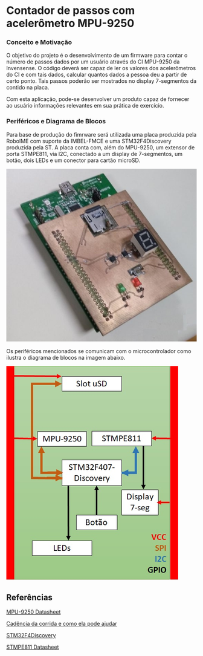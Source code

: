 # Contador de passos com acelerômetro MPU-9250

### Conceito e Motivação
O objetivo do projeto é o desenvolvimento de um firmware para contar o número de passos dados por um usuário através do CI MPU-9250 da Invensense. O código deverá ser capaz de ler os valores dos acelerômetros do CI e com tais dados, calcular quantos dados a pessoa deu a partir de certo ponto. Tais passos poderão ser mostrados no display 7-segmentos da contido na placa.

Com esta aplicação, pode-se desenvolver um produto capaz de fornecer ao usuário informações relevantes em sua prática de exercício.



### Periféricos e Diagrama de Blocos

Para base de produção do fimrware será utilizada uma placa produzida pela RoboIME com suporte da IMBEL-FMCE e uma STM32F4Discovery produzida pela ST. A placa conta com, além do MPU-9250, um extensor de porta STMPE811, via I2C, conectado a um display de 7-segmentos, um botão, dois LEDs e um conector para cartão microSD.



![shield-mpu](shield-mpu.jpg)

Os periféricos mencionados se comunicam com o microcontrolador como ilustra o diagrama de blocos na imagem  abaixo.

![diagrama-de-blocos](diagrama-de-blocos.jpg)


## Referências

[MPU-9250 Datasheet][mpu]

[Cadência da corrida e como ela pode ajudar][globo-esporte]

[STM32F4Discovery][stm32f4]

[STMPE811 Datasheet][stmpe811]

[//]: # (These are reference links used in the body of this note and get stripped out when the markdown processor does its job. There is no need to format nicely because it shouldn't be seen. Thanks SO - http://stackoverflow.com/questions/4823468/store-comments-in-markdown-syntax)


   [mpu]: <https://www.invensense.com/products/motion-tracking/9-axis/mpu-9250/>
   [globo-esporte]: <http://globoesporte.globo.com/eu-atleta/saude/noticia/2016/03/voce-sabe-o-que-e-cadencia-da-corrida-e-como-ela-pode-ajudar.html>
   [stm32f4]: <http://www.st.com/en/evaluation-tools/stm32f4discovery.html#sw-tools-scroll>
   [stmpe811]: <https://br.mouser.com/datasheet/2/389/stmpe811-1309299.pdf>
   [markdown-it]: <https://github.com/markdown-it/markdown-it>
   [Ace Editor]: <http://ace.ajax.org>
   [node.js]: <http://nodejs.org>
   [Twitter Bootstrap]: <http://twitter.github.com/bootstrap/>
   [jQuery]: <http://jquery.com>
   [@tjholowaychuk]: <http://twitter.com/tjholowaychuk>
   [express]: <http://expressjs.com>
   [AngularJS]: <http://angularjs.org>
   [Gulp]: <http://gulpjs.com>

   [PlDb]: <https://github.com/joemccann/dillinger/tree/master/plugins/dropbox/README.md>
   [PlGh]: <https://github.com/joemccann/dillinger/tree/master/plugins/github/README.md>
   [PlGd]: <https://github.com/joemccann/dillinger/tree/master/plugins/googledrive/README.md>
   [PlOd]: <https://github.com/joemccann/dillinger/tree/master/plugins/onedrive/README.md>
   [PlMe]: <https://github.com/joemccann/dillinger/tree/master/plugins/medium/README.md>
   [PlGa]: <https://github.com/RahulHP/dillinger/blob/master/plugins/googleanalytics/README.md>
